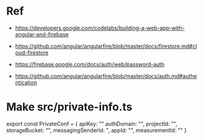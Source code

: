 # Ref
  + https://developers.google.com/codelabs/building-a-web-app-with-angular-and-firebase
  + https://github.com/angular/angularfire/blob/master/docs/firestore.md#cloud-firestore

  + https://firebase.google.com/docs/auth/web/password-auth

  + https://github.com/angular/angularfire/blob/master/docs/auth.md#authentication


# Make src/private-info.ts
export const PrivateConf = {
    apiKey: ""
    authDomain: "",
    projectId: "",
    storageBucket: "",
    messagingSenderId: ",
    appId: "",
    measurementId: ""
}